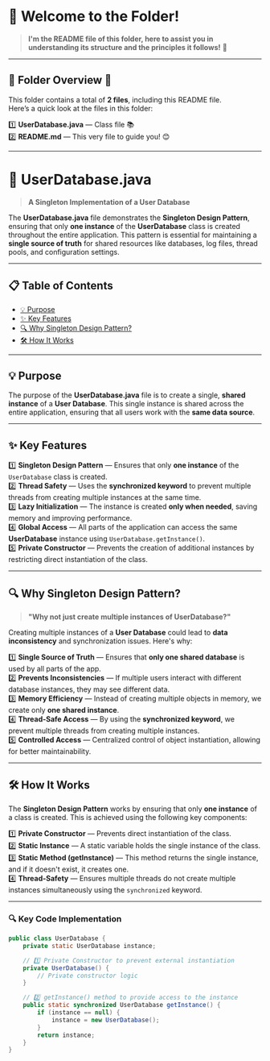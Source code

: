 # 📘 **Welcome to the Folder!**
> **I'm the README file of this folder, here to assist you in understanding its structure and the principles it follows!** 🚀

---

## 📂 **Folder Overview** 📂

This folder contains a total of **2 files**, including this README file.  
Here’s a quick look at the files in this folder:

1️⃣ **UserDatabase.java** — Class file 📚     
2️⃣ **README.md** — This very file to guide you! 😊

---

# 📘 **UserDatabase.java**

> **A Singleton Implementation of a User Database**

The **UserDatabase.java** file demonstrates the **Singleton Design Pattern**, ensuring that only **one instance** of the **UserDatabase** class is created throughout the entire application. This pattern is essential for maintaining a **single source of truth** for shared resources like databases, log files, thread pools, and configuration settings.

---

## 📋 **Table of Contents**

- [💡 Purpose](#-purpose)
- [✨ Key Features](#-key-features)
- [🔍 Why Singleton Design Pattern?](#-why-singleton-design-pattern)
- [🛠️ How It Works](#-how-it-works)

---

## 💡 **Purpose**

The purpose of the **UserDatabase.java** file is to create a single, **shared instance** of a **User Database**. This single instance is shared across the entire application, ensuring that all users work with the **same data source**.

---

## ✨ **Key Features**

1️⃣ **Singleton Design Pattern** — Ensures that only **one instance** of the `UserDatabase` class is created.  
2️⃣ **Thread Safety** — Uses the **synchronized keyword** to prevent multiple threads from creating multiple instances at the same time.  
3️⃣ **Lazy Initialization** — The instance is created **only when needed**, saving memory and improving performance.  
4️⃣ **Global Access** — All parts of the application can access the same **UserDatabase** instance using `UserDatabase.getInstance()`.  
5️⃣ **Private Constructor** — Prevents the creation of additional instances by restricting direct instantiation of the class.

---

## 🔍 **Why Singleton Design Pattern?**

> **"Why not just create multiple instances of UserDatabase?"**

Creating multiple instances of a **User Database** could lead to **data inconsistency** and synchronization issues. Here's why:

1️⃣ **Single Source of Truth** — Ensures that **only one shared database** is used by all parts of the app.  
2️⃣ **Prevents Inconsistencies** — If multiple users interact with different database instances, they may see different data.  
3️⃣ **Memory Efficiency** — Instead of creating multiple objects in memory, we create only **one shared instance**.  
4️⃣ **Thread-Safe Access** — By using the **synchronized keyword**, we prevent multiple threads from creating multiple instances.  
5️⃣ **Controlled Access** — Centralized control of object instantiation, allowing for better maintainability.

---

## 🛠️ **How It Works**

The **Singleton Design Pattern** works by ensuring that only **one instance** of a class is created. This is achieved using the following key components:

1️⃣ **Private Constructor** — Prevents direct instantiation of the class.  
2️⃣ **Static Instance** — A static variable holds the single instance of the class.  
3️⃣ **Static Method (getInstance)** — This method returns the single instance, and if it doesn't exist, it creates one.  
4️⃣ **Thread-Safety** — Ensures multiple threads do not create multiple instances simultaneously using the `synchronized` keyword.

---

### 🔍 **Key Code Implementation**

```java
public class UserDatabase {
    private static UserDatabase instance;

    // 1️⃣ Private Constructor to prevent external instantiation
    private UserDatabase() { 
        // Private constructor logic 
    }

    // 2️⃣ getInstance() method to provide access to the instance
    public static synchronized UserDatabase getInstance() {
        if (instance == null) {
            instance = new UserDatabase();
        }
        return instance;
    }
}
